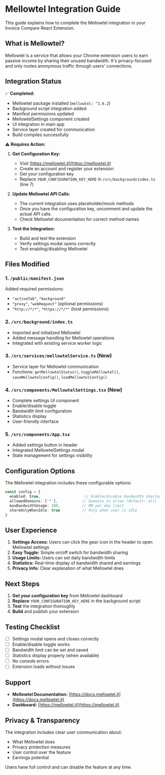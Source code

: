 # Mellowtel Integration Guide

This guide explains how to complete the Mellowtel integration in your Invoice Compare React Extension.

## What is Mellowtel?

Mellowtel is a service that allows your Chrome extension users to earn passive income by sharing their unused bandwidth. It's privacy-focused and only routes anonymous traffic through users' connections.

## Integration Status

✅ **Completed:**
- Mellowtel package installed (`mellowtel: ^1.6.2`)
- Background script integration added
- Manifest permissions updated
- MellowtelSettings component created
- UI integration in main app
- Service layer created for communication
- Build compiles successfully

⚠️  **Requires Action:**

1. **Get Configuration Key:**
   - Visit [https://mellowtel.it](https://mellowtel.it)
   - Create an account and register your extension
   - Get your configuration key
   - Replace `YOUR_CONFIGURATION_KEY_HERE` in `/src/background/index.ts` (line 7)

2. **Update Mellowtel API Calls:**
   - The current integration uses placeholder/mock methods
   - Once you have the configuration key, uncomment and update the actual API calls
   - Check Mellowtel documentation for correct method names

3. **Test the Integration:**
   - Build and test the extension
   - Verify settings modal opens correctly
   - Test enabling/disabling Mellowtel

## Files Modified

### 1. `/public/manifest.json`
Added required permissions:
- `"activeTab"`, `"background"`
- `"proxy"`, `"webRequest"` (optional permissions)
- `"http://*/*"`, `"https://*/*"` (host permissions)

### 2. `/src/background/index.ts`
- Imported and initialized Mellowtel
- Added message handling for Mellowtel operations
- Integrated with existing service worker logic

### 3. `/src/services/mellowtelService.ts` (New)
- Service layer for Mellowtel communication
- Functions: `getMellowtelStatus()`, `toggleMellowtel()`, `saveMellowtelConfig()`, `loadMellowtelConfig()`

### 4. `/src/components/MellowtelSettings.tsx` (New)
- Complete settings UI component
- Enable/disable toggle
- Bandwidth limit configuration
- Statistics display
- User-friendly interface

### 5. `/src/components/App.tsx`
- Added settings button in header
- Integrated MellowtelSettings modal
- State management for settings visibility

## Configuration Options

The Mellowtel integration includes these configurable options:

```typescript
const config = {
  enabled: true,                    // Enable/disable bandwidth sharing
  allowedDomains: ['*'],           // Domains to allow (default: all)
  maxBandwidthUsage: 100,          // MB per day limit
  shareOnlyWhenIdle: true          // Only when user is idle
}
```

## User Experience

1. **Settings Access:** Users can click the gear icon in the header to open Mellowtel settings
2. **Easy Toggle:** Simple on/off switch for bandwidth sharing
3. **Usage Limits:** Users can set daily bandwidth limits
4. **Statistics:** Real-time display of bandwidth shared and earnings
5. **Privacy Info:** Clear explanation of what Mellowtel does

## Next Steps

1. **Get your configuration key** from Mellowtel dashboard
2. **Replace** `YOUR_CONFIGURATION_KEY_HERE` in the background script
3. **Test** the integration thoroughly
4. **Build** and publish your extension

## Testing Checklist

- [ ] Settings modal opens and closes correctly
- [ ] Enable/disable toggle works
- [ ] Bandwidth limit can be set and saved
- [ ] Statistics display properly (when available)
- [ ] No console errors
- [ ] Extension loads without issues

## Support

- **Mellowtel Documentation:** [https://docs.mellowtel.it](https://docs.mellowtel.it)
- **Dashboard:** [https://mellowtel.it](https://mellowtel.it)

## Privacy & Transparency

The integration includes clear user communication about:
- What Mellowtel does
- Privacy protection measures
- User control over the feature
- Earnings potential

Users have full control and can disable the feature at any time.